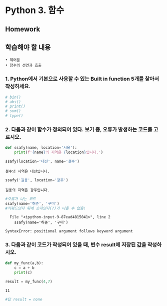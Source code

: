# Python 3. 함수

## Homework

## 학습해야 할 내용
    • 제어문
    • 함수의 선언과 호출

### 1. Python에서 기본으로 사용할 수 있는 Built in function 5개를 찾아서 작성하세요.



```python
# bin()
# abs()
# print()
# sum()
# type()
```

### 2. 다음과 같이 함수가 정의되어 있다. 보기 중, 오류가 발생하는 코드를 고르시오.



```python
def ssafy(name, location='서울'):
    print(f'{name}의 지역은 {location}입니다.')
```


```python
ssafy(location='대전', name='철수')
```

    철수의 지역은 대전입니다.
    


```python
ssafy('길동', location='광주')
```

    길동의 지역은 광주입니다.
    


```python
#오류가 나는 코드
ssafy(name='허준', '구미')
#키워드인자 뒤에 숫자인자(?)가 나올 수 없음!
```


      File "<ipython-input-9-87ead4815041>", line 2
        ssafy(name='허준', '구미')
                            ^
    SyntaxError: positional argument follows keyword argument
    


### 3. 다음과 같이 코드가 작성되어 있을 때, 변수 result에 저장된 값을 작성하시오.



```python
def my_func(a,b):
    c = a + b
    print(c)
    
result = my_func(4,7)


```

    11
    


```python
#답 result = none
```
